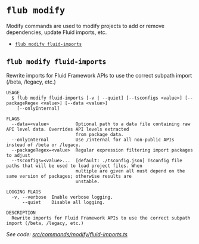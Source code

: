 `flub modify`
=============

Modify commands are used to modify projects to add or remove dependencies, update Fluid imports, etc.

* [`flub modify fluid-imports`](#flub-modify-fluid-imports)

## `flub modify fluid-imports`

Rewrite imports for Fluid Framework APIs to use the correct subpath import (/beta, /legacy, etc.)

```
USAGE
  $ flub modify fluid-imports [-v | --quiet] [--tsconfigs <value>] [--packageRegex <value>] [--data <value>]
    [--onlyInternal]

FLAGS
  --data=<value>          Optional path to a data file containing raw API level data. Overrides API levels extracted
                          from package data.
  --onlyInternal          Use /internal for all non-public APIs instead of /beta or /legacy.
  --packageRegex=<value>  Regular expression filtering import packages to adjust
  --tsconfigs=<value>...  [default: ./tsconfig.json] Tsconfig file paths that will be used to load project files. When
                          multiple are given all must depend on the same version of packages; otherwise results are
                          unstable.

LOGGING FLAGS
  -v, --verbose  Enable verbose logging.
      --quiet    Disable all logging.

DESCRIPTION
  Rewrite imports for Fluid Framework APIs to use the correct subpath import (/beta, /legacy, etc.)
```

_See code: [src/commands/modify/fluid-imports.ts](https://github.com/microsoft/FluidFramework/blob/main/build-tools/packages/build-cli/src/commands/modify/fluid-imports.ts)_
